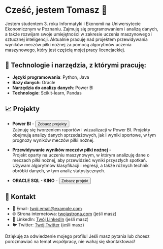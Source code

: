 # Cześć, jestem Tomasz 👋

Jestem studentem 3. roku Informatyki i Ekonomii na Uniwersytecie Ekonomicznym w Poznaniu. Zajmuję się programowaniem i analizą danych, a także rozwijam swoje umiejętności w zakresie uczenia maszynowego i sztucznej inteligencji. Aktualnie pracuję nad projektem przewidywania wyników meczów piłki nożnej za pomocą algorytmów uczenia maszynowego, który jest częścią mojej pracy licencjackiej.

## 🔧 Technologie i narzędzia, z którymi pracuję:

- **Języki programowania**: Python, Java
- **Bazy danych**: Oracle
- **Narzędzia do analizy danych**: Power BI
- **Technologie**: Scikit-learn, Pandas

## 📈 Projekty

- **Power BI** - <a href="https://github.com/toniemasz/PowerBI_projects" target="_blank"><button>Zobacz projekty</button></a>  
  Zajmuję się tworzeniem raportów i wizualizacji w Power BI. Projekty obejmują analizy danych sprzedażowych, jak i wyniki sportowe, w tym prognozy wyników meczów piłki nożnej.

- **Przewidywanie wyników meczów piłki nożnej** -  
  Projekt oparty na uczeniu maszynowym, w którym analizuję dane o meczach piłki nożnej, aby przewidzieć wyniki przyszłych spotkań. Używam algorytmów klasyfikacji i regresji, a także różnych technik obróbki danych, w tym analiz statystycznych.

- **ORACLE SQL - KINO** - <a href="https://github.com/Dominik-Filipiak/Projekt_SQL" target="_blank"><button>Zobacz projekt</button></a>

## 📣 Kontakt

- 📧 Email: [twój.email@example.com](mailto:twój.email@example.com)
- 🌐 Strona internetowa: [twojastrona.com](http://twojastrona.com) (jeśli masz)
- 💼 LinkedIn: [Twój LinkedIn](https://www.linkedin.com/in/twojprofil) (jeśli masz)
- 🐦 Twitter: [Twój Twitter](https://twitter.com/twojprofil) (jeśli masz)

Dziękuję za odwiedzenie mojego profilu! Jeśli masz pytania lub chcesz porozmawiać na temat współpracy, nie wahaj się skontaktować! 
